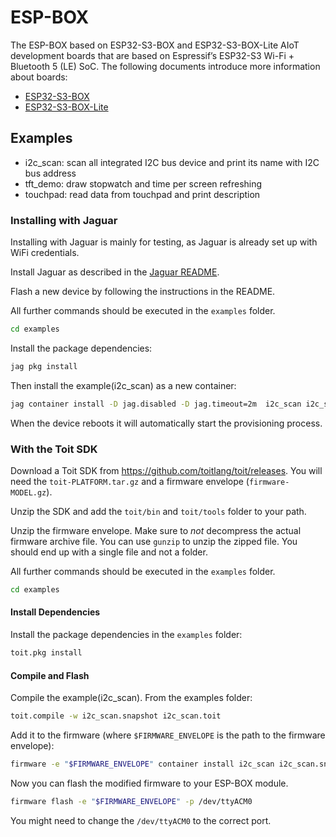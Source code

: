 # ESP-BOX

The ESP-BOX based on ESP32-S3-BOX and ESP32-S3-BOX-Lite AIoT development boards that
are based on Espressif’s ESP32-S3 Wi-Fi + Bluetooth 5 (LE) SoC. The following
documents introduce more information about boards:

- [ESP32-S3-BOX](https://github.com/espressif/esp-box/blob/master/docs/hardware_overview/esp32_s3_box/hardware_overview_for_box.md)
- [ESP32-S3-BOX-Lite](https://github.com/espressif/esp-box/blob/master/docs/hardware_overview/esp32_s3_box_lite/hardware_overview_for_lite.md)

## Examples

- i2c_scan: scan all integrated I2C bus device and print its name with I2C bus address
- tft_demo: draw stopwatch and time per screen refreshing
- touchpad: read data from touchpad and print description

### Installing with Jaguar
Installing with Jaguar is mainly for testing, as Jaguar is already set up with
WiFi credentials.

Install Jaguar as described in the [Jaguar README](https://github.com/toitlang/jaguar/blob/main/README.md).

Flash a new device by following the instructions in the README.

All further commands should be executed in the `examples` folder.
```sh
cd examples
```

Install the package dependencies:
```sh
jag pkg install
```

Then install the example(i2c_scan) as a new container:
```sh
jag container install -D jag.disabled -D jag.timeout=2m  i2c_scan i2c_scan.toit
```
When the device reboots it will automatically start the provisioning process.

### With the Toit SDK
Download a Toit SDK from https://github.com/toitlang/toit/releases.
You will need the `toit-PLATFORM.tar.gz` and a firmware envelope (`firmware-MODEL.gz`).

Unzip the SDK and add the `toit/bin` and `toit/tools` folder to your path.

Unzip the firmware envelope. Make sure to *not* decompress the actual firmware archive file.
You can use `gunzip` to unzip the zipped file. You should end up with a single file and
not a folder.

All further commands should be executed in the `examples` folder.
```sh
cd examples
```

#### Install Dependencies

Install the package dependencies in the `examples` folder:

```sh
toit.pkg install
```

#### Compile and Flash

Compile the example(i2c_scan). From the examples folder:

```sh
toit.compile -w i2c_scan.snapshot i2c_scan.toit
```

Add it to the firmware (where `$FIRMWARE_ENVELOPE` is the path to the firmware envelope):

```sh
firmware -e "$FIRMWARE_ENVELOPE" container install i2c_scan i2c_scan.snapshot
```

Now you can flash the modified firmware to your ESP-BOX module.

```sh
firmware flash -e "$FIRMWARE_ENVELOPE" -p /dev/ttyACM0
```
You might need to change the `/dev/ttyACM0` to the correct port.
